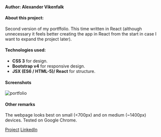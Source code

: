 
#### Author: Alexander Vikenfalk

#### About this project: 
Second version of my portffolio. This time written in React (although unnecessary it feels better creating the app in React from the start in case I want to expand the project later).

#### Technologies used: 
* **CSS 3** for design.
* **Bootstrap v4** for responsive design.
* **JSX (ES6 / HTML-5)/ React** for structure.

#### Screenshots ####
![portfolio](https://user-images.githubusercontent.com/16190870/31170933-4545cdee-a8fe-11e7-969c-0c0532907c3b.png)

#### Other remarks ####
The webpage looks best on small (<700px) and on medium (~1400px) devices. Tested on Google Chrome.

[Project](https://alexandervikenfalk.github.io/Portfolio/)
[LinkedIn](https://de.linkedin.com/in/alexander-vikenfalk-6b993b42)
